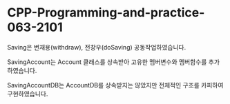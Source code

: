# CPP-Programming-and-practice-063-2101

Saving은 변재용(withdraw), 전창우(doSaving) 공동작업하였습니다.

SavingAccount는 Account 클래스를 상속받아 고유한 멤버변수와 멤버함수를 추가하였습니다.

SavingAccountDB는 AccountDB를 상속받지는 않았지만 전체적인 구조를 카피하여 구현하였습니다.
